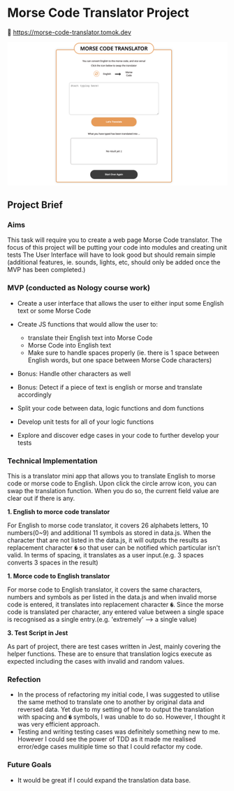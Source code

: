 # Morse Code Translator Project

:link:  https://morse-code-translator.tomok.dev


![project snapshot](https://github.com/tomokawaguchi/morse-code-translator-project/blob/main/project-snapshot.png)



## Project Brief
### Aims
This task will require you to create a web page Morse Code translator. The focus of this project will be putting your code into modules and creating unit tests The User Interface will have to look good but should remain simple (additional features, ie. sounds, lights, etc, should only be added once the MVP has been completed.)

### MVP (conducted as Nology course work)

- Create a user interface that allows the user to either input some English text or some Morse Code

- Create JS functions that would allow the user to:

  - translate their English text into Morse Code
  - Morse Code into English text
  - Make sure to handle spaces properly (ie. there is 1 space between English words, but one space between Morse Code characters)

- Bonus: Handle other characters as well
- Bonus: Detect if a piece of text is english or morse and translate accordingly
- Split your code between data, logic functions and dom functions
- Develop unit tests for all of your logic functions
- Explore and discover edge cases in your code to further develop your tests

### Technical Implementation

This is a translator mini app that allows you to translate English to morse code or morse code to English. Upon click the circle arrow icon, you can swap the translation function. When you do so, the current field value are clear out if there is any.

**1. English to morce code translator**

For English to morse code translator, it covers 26 alphabets letters, 10 numbers(0~9) and additional 11 symbols as stored in data.js. When the character that are not listed in the data.js, it will outputs the results as replacement character `�` so that user can be notified which particular isn't valid. In terms of spacing, it translates as a user input.(e.g. 3 spaces converts 3 spaces in the result)

**1. Morce code to English translator**

For morse code to English translator, it covers the same characters, numbers and symbols as per listed in the data.js and when invalid morse code is entered, it translates into replacement character `�`. Since the morse code is translated per character, any entered value between a single space is recognised as a single entry.(e.g. 'extremely' --> a single value)

**3. Test Script in Jest**

As part of project, there are test cases written in Jest, mainly covering the helper functions. These are to ensure that translation logics execute as expected including the cases with invalid and random values.

### Refection

- In the process of refactoring my initial code, I was suggested to utilise the same method to translate one to another by original data and reversed data. Yet due to my setting of how to output the translation with spacing and `�` symbols, I was unable to do so. However, I thought it was very efficient approach. 
- Testing and writing testing cases was definitely something new to me. However I could see the power of TDD as it made me realised error/edge cases mulitiple time so that I could refactor my code. 

### Future Goals

- It would be great if I could expand the translation data base.
